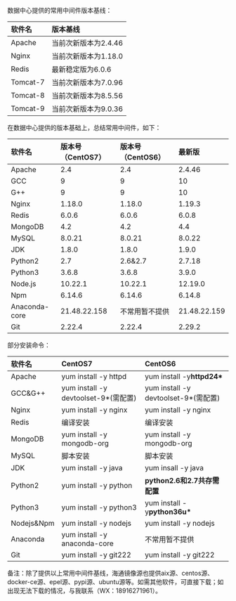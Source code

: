 数据中心提供的常用中间件版本基线：

| 软件名 | 版本基线 |
| :--- | :--- |
| Apache | 当前次新版本为2.4.46 |
| Nginx | 当前次新版本为1.18.0 |
| Redis | 最新稳定版为6.0.6 |
| Tomcat-7 | 当前次新版本为7.0.96 |
| Tomcat-8 | 当前次新版本为8.5.56 |
| Tomcat-9 | 当前次新版本为9.0.36 |

在数据中心提供的版本基础上，总结常用中间件，如下：

| 软件名 | 版本号（CentOS7） | 版本号（CentOS6） | 最新版 |
| :--- | :--- | :--- | :--- |
| Apache | 2.4 | 2.4 | 2.4.46 |
| GCC | 9 | 9 | 10 |
| G++ | 9 | 9 | 10 |
| Nginx | 1.18.0 | 1.18.0 | 1.19.3 |
| Redis | 6.0.6 | 6.0.6 | 6.0.8 |
| MongoDB | 4.2 | 4.2 | 4.4 |
| MySQL | 8.0.21 | 8.0.21 | 8.0.22 |
| JDK | 1.8.0 | 1.8.0 | 1.9.0 |
| Python2 | 2.7 | 2.6&2.7 | 2.7.18 |
| Python3 | 3.6.8 | 3.6.8 | 3.9.0 |
| Node.js | 10.22.1 | 10.22.1 | 12.19.0 |
| Npm | 6.14.6 | 6.14.6 | 6.14.8 |
| Anaconda-core | 21.48.22.158 | 不常用暂不提供 | 21.48.22.159 |
| Git | 2.22.4 | 2.22.4 | 2.29.2 |

部分安装命令：

| 软件名 | CentOS7 | CentOS6 |
| :--- | :--- | :--- |
| Apache | yum install -y httpd | yum install -y**httpd24\*** |
| GCC&G++ | yum install -y devtoolset-9\*\(需配置\) | yum install -y devtoolset-9\*\(需配置\) |
| Nginx | yum install -y nginx | yum install -y nginx |
| Redis | 编译安装 | 编译安装 |
| MongoDB | yum install -y mongodb-org | yum install -y mongodb-org |
| MySQL | 脚本安装 | 脚本安装 |
| JDK | yum install -y java | yum insall -y java |
| Python2 | yum install -y python | **python2.6和2.7共存需配置** |
| Python3 | yum install -y python3 | yum install -y**python36u\*** |
| Nodejs&Npm | yum install -y nodejs | yum install -y nodejs |
| Anaconda | yum install -y anaconda-core | 不常用暂不提供 |
| Git | yum install -y git222 | yum install -y git222 |



备注：除了提供以上常用中间件基线，海通镜像源也提供aix源、centos源、docker-ce源、epel源、pypi源、ubuntu源等。如需其他软件，可直接下载；如出现无法下载的情况，与我联系（WX：18916271961）。

